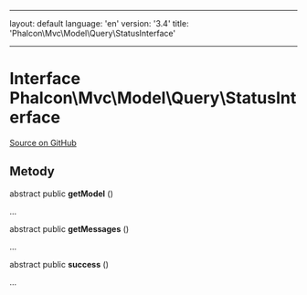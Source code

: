 * * *

layout: default language: 'en' version: '3.4' title: 'Phalcon\Mvc\Model\Query\StatusInterface'

* * *

# Interface **Phalcon\Mvc\Model\Query\StatusInterface**

<a href="https://github.com/phalcon/cphalcon/tree/v3.4.0/phalcon/mvc/model/query/statusinterface.zep" class="btn btn-default btn-sm">Source on GitHub</a>

## Metody

abstract public **getModel** ()

...

abstract public **getMessages** ()

...

abstract public **success** ()

...